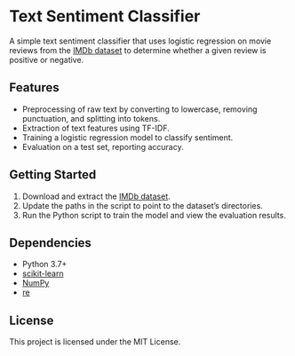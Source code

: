 # Text Sentiment Classifier

A simple text sentiment classifier that uses logistic regression on movie reviews from the [IMDb dataset](https://ai.stanford.edu/~amaas/data/sentiment/) to determine whether a given review is positive or negative.

## Features

- Preprocessing of raw text by converting to lowercase, removing punctuation, and splitting into tokens.
- Extraction of text features using TF-IDF.
- Training a logistic regression model to classify sentiment.
- Evaluation on a test set, reporting accuracy.

## Getting Started

1. Download and extract the [IMDb dataset](https://ai.stanford.edu/~amaas/data/sentiment/).
2. Update the paths in the script to point to the dataset’s directories.
3. Run the Python script to train the model and view the evaluation results.

## Dependencies

- Python 3.7+
- [scikit-learn](https://scikit-learn.org/)
- [NumPy](https://numpy.org/)
- [re](https://docs.python.org/3/library/re.html)

## License

This project is licensed under the MIT License.
